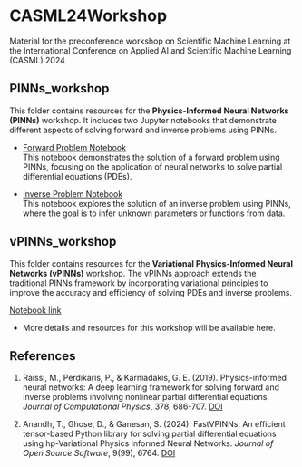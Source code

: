 # CASML24Workshop
Material for the preconference workshop on Scientific Machine Learning at the International Conference on Applied AI and Scientific Machine Learning (CASML) 2024

## PINNs_workshop

This folder contains resources for the **Physics-Informed Neural Networks (PINNs)** workshop. It includes two Jupyter notebooks that demonstrate different aspects of solving forward and inverse problems using PINNs.

- [Forward Problem Notebook](PINNs_workshop/forward_problem.ipynb)  
  This notebook demonstrates the solution of a forward problem using PINNs, focusing on the application of neural networks to solve partial differential equations (PDEs).
  
- [Inverse Problem Notebook](PINNs_workshop/inverse_problem.ipynb)  
  This notebook explores the solution of an inverse problem using PINNs, where the goal is to infer unknown parameters or functions from data.

## vPINNs_workshop

This folder contains resources for the **Variational Physics-Informed Neural Networks (vPINNs)** workshop. The vPINNs approach extends the traditional PINNs framework by incorporating variational principles to improve the accuracy and efficiency of solving PDEs and inverse problems.

[Notebook link](https://notebooks.gesis.org/binder/jupyter/user/airex-lab-casml24workshop-s35fmq2i/lab)

- More details and resources for this workshop will be available here.

## References

1. Raissi, M., Perdikaris, P., & Karniadakis, G. E. (2019). Physics-informed neural networks: A deep learning framework for solving forward and inverse problems involving nonlinear partial differential equations. *Journal of Computational Physics*, 378, 686-707. [DOI](https://www.sciencedirect.com/science/article/pii/S0021999118307125)

2. Anandh, T., Ghose, D., & Ganesan, S. (2024). FastVPINNs: An efficient tensor-based Python library for solving partial differential equations using hp-Variational Physics Informed Neural Networks. *Journal of Open Source Software*, 9(99), 6764. [DOI](https://joss.theoj.org/papers/10.21105/joss.06764.pdf)

